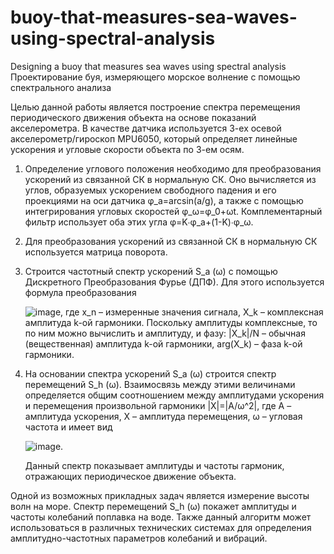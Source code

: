 # buoy-that-measures-sea-waves-using-spectral-analysis
Designing a buoy that measures sea waves using spectral analysis  
Проектирование буя, измеряющего морское волнение с помощью спектрального анализа

Целью данной работы является построение спектра перемещения периодического движения объекта на основе показаний акселерометра. В качестве датчика используется 3-ех осевой акселерометр/гироскоп MPU6050, который определяет линейные ускорения и угловые скорости объекта по 3-ем осям.

1) Определение углового положения необходимо для преобразования ускорений из связанной СК в нормальную СК. Оно вычисляется из углов, образуемых ускорением свободного падения и его проекциями на оси датчика φ_a=arcsin⁡(a/g), а также с помощью интегрирования угловых скоростей φ_ω=φ_0+ωt. Комплементарный фильтр использует оба этих угла φ=K∙φ_a+(1-K)∙φ_ω.

2) Для преобразования ускорений из связанной СК в нормальную СК используется матрица поворота.

3) Строится частотный спектр ускорений S_a (ω) с помощью Дискретного Преобразования Фурье (ДПФ). Для этого используется формула преобразования

      ![image](https://github.com/SemenNogtev/buoy-measuring-sea-waves/assets/90692406/9ae8749e-87f8-4b47-81f6-9f091b1def97),
   где x_n – измеренные значения сигнала,
   X_k – комплексная амплитуда k-ой гармоники.
   Поскольку амплитуды комплексные, то по ним можно вычислить и амплитуду, и фазу:
   |X_k|/N – обычная (вещественная) амплитуда k-ой гармоники, arg⁡(X_k) – фаза k-ой гармоники.
   
4) На основании спектра ускорений S_a (ω) строится спектр перемещений S_h (ω).
   Взаимосвязь между этими величинами определяется общим соотношением между амплитудами ускорения и перемещения произвольной гармоники |X|=|A/ω^2|, где A – амплитуда ускорения, X – амплитуда перемещения, ω – угловая частота и имеет вид
   
      ![image](https://github.com/SemenNogtev/buoy-measuring-sea-waves/assets/90692406/562c4970-ca47-4143-8fa2-a4389294e209).

   Данный спектр показывает амплитуды и частоты гармоник, отражающих периодическое движение объекта.
   
Одной из возможных прикладных задач является измерение высоты волн на море. Спектр перемещений S_h (ω) покажет амплитуды и частоты колебаний поплавка на воде. Также данный алгоритм может использоваться в различных технических системах для определения амплитудно-частотных параметров колебаний и вибраций.
